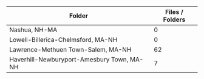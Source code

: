 | Folder                                     |   Files / Folders |
|--------------------------------------------|-------------------|
| Nashua, NH-MA                              |                 0 |
| Lowell-Billerica-Chelmsford, MA-NH         |                 0 |
| Lawrence-Methuen Town-Salem, MA-NH         |                62 |
| Haverhill-Newburyport-Amesbury Town, MA-NH |                 7 |
